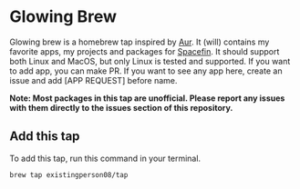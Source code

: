 # Glowing Brew

Glowing brew is a homebrew tap inspired by [Aur](https://aur.archlinux.org). It (will) contains my favorite apps, my projects and packages for [Spacefin](https://github.com/ExistingPerson08/Spacefin). It should support both Linux and MacOS, but only Linux is tested and supported. If you want to add app, you can make PR. If you want to see any app here, create an issue and add [APP REQUEST] before name. 

**Note: Most packages in this tap are unofficial. Please report any issues with them directly to the issues section of this repository.**

## Add this tap

To add this tap, run this command in your terminal.

```bash
brew tap existingperson08/tap
```
